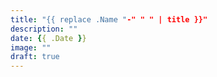 ```yaml
---
title: "{{ replace .Name "-" " " | title }}"
description: ""
date: {{ .Date }}
image: ""
draft: true
---
```

